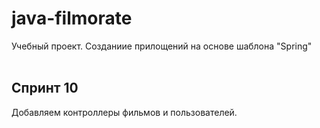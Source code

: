 # java-filmorate
Учебный проект. 
Созданиие прилощений на основе шаблона "Spring"<br><br>

## Спринт 10
Добавляем контроллеры фильмов и пользователей.